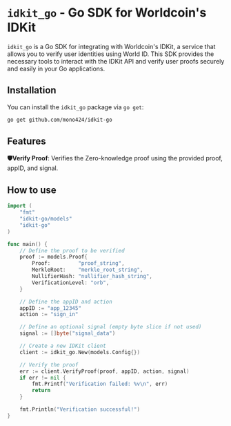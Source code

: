 # `idkit_go` - Go SDK for Worldcoin's IDKit

`idkit_go` is a Go SDK for integrating with Worldcoin's IDKit, a service that allows you to verify user identities using World ID. This SDK provides the necessary tools to interact with the IDKit API and verify user proofs securely and easily in your Go applications.

## Installation

You can install the `idkit_go` package via `go get`:

```bash
go get github.com/mono424/idkit-go
```

## Features

**🛡️Verify Proof**: Verifies the Zero-knowledge proof using the provided proof, appID, and signal.

## How to use

```go
import (
	"fmt"
	"idkit-go/models"
	"idkit-go"
)

func main() {
	// Define the proof to be verified
	proof := models.Proof{
		Proof:         "proof_string",
		MerkleRoot:    "merkle_root_string",
		NullifierHash: "nullifier_hash_string",
		VerificationLevel: "orb",
	}

	// Define the appID and action
	appID := "app_12345"
	action := "sign_in"

	// Define an optional signal (empty byte slice if not used)
	signal := []byte("signal_data")

	// Create a new IDKit client
	client := idkit_go.New(models.Config{})

	// Verify the proof
	err := client.VerifyProof(proof, appID, action, signal)
	if err != nil {
		fmt.Printf("Verification failed: %v\n", err)
		return
	}

	fmt.Println("Verification successful!")
}
```